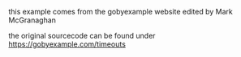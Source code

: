 this example comes from the gobyexample website edited by Mark McGranaghan

the original sourcecode can be found under https://gobyexample.com/timeouts
